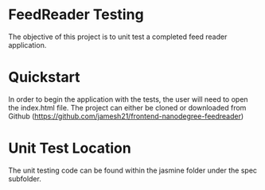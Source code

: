 # FeedReader Testing

The objective of this project is to unit test a completed feed reader application.

# Quickstart

In order to begin the application with the tests, the user will need to open the index.html file.
The project can either be cloned or downloaded from Github (https://github.com/jamesh21/frontend-nanodegree-feedreader)

# Unit Test Location

The unit testing code can be found within the jasmine folder under the spec subfolder.
